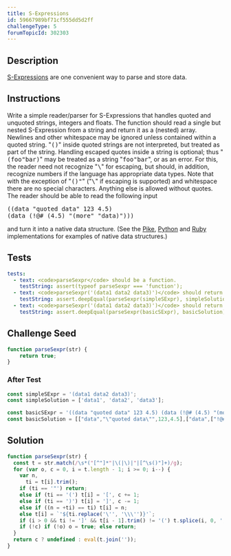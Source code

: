 ```yaml
---
title: S-Expressions
id: 59667989bf71cf555dd5d2ff
challengeType: 5
forumTopicId: 302303
---
```


## Description
<section id='description'>
<a href="https://en.wikipedia.org/wiki/S-Expression" title="wp: S-Expression" target="_blank">S-Expressions</a> are one convenient way to parse and store data.
</section>

## Instructions
<section id='instructions'>
Write a simple reader/parser for S-Expressions that handles quoted and unquoted strings, integers and floats.
The function should read a single but nested S-Expression from a string and return it as a (nested) array.
Newlines and other whitespace may be ignored unless contained within a quoted string.
"<tt>()</tt>"  inside quoted strings are not interpreted, but treated as part of the string.
Handling escaped quotes inside a string is optional; thus "<tt>(foo"bar)</tt>" may be treated as a string "<tt>foo"bar</tt>", or as an error.
For this, the reader need not recognize "<tt>\</tt>" for escaping, but should, in addition, recognize numbers if the language has appropriate data types.
Note that with the exception of "<tt>()"</tt>" ("<tt>\</tt>" if escaping is supported) and whitespace there are no special characters. Anything else is allowed without quotes.
The reader should be able to read the following input
<pre>
((data "quoted data" 123 4.5)
(data (!@# (4.5) "(more" "data)")))
</pre>
and turn it into a native data structure. (See the <a href="https://rosettacode.org/wiki/S-Expressions#Pike" title="#Pike" target="_blank">Pike</a>, <a href="https://rosettacode.org/wiki/S-Expressions#Python" title="#Python" target="_blank">Python</a> and <a href="https://rosettacode.org/wiki/S-Expressions#Ruby" title="#Ruby" target="_blank">Ruby</a> implementations for examples of native data structures.)
</section>

## Tests
<section id='tests'>

```yml
tests:
  - text: <code>parseSexpr</code> should be a function.
    testString: assert(typeof parseSexpr === 'function');
  - text: <code>parseSexpr('(data1 data2 data3)')</code> should return <code>['data1', 'data2', 'data3']</code>
    testString: assert.deepEqual(parseSexpr(simpleSExpr), simpleSolution);
  - text: <code>parseSexpr('(data1 data2 data3)')</code> should return an array with 3 elements.
    testString: assert.deepEqual(parseSexpr(basicSExpr), basicSolution);

```

</section>

## Challenge Seed
<section id='challengeSeed'>

<div id='js-seed'>

```js
function parseSexpr(str) {
    return true;
}
```

</div>


### After Test
<div id='js-teardown'>

```js
const simpleSExpr = '(data1 data2 data3)';
const simpleSolution = ['data1', 'data2', 'data3'];

const basicSExpr = '((data "quoted data" 123 4.5) (data (!@# (4.5) "(more" "data)")))';
const basicSolution = [["data","\"quoted data\"",123,4.5],["data",["!@#",[4.5],"\"(more\"","\"data)\""]]];
```

</div>

</section>

## Solution
<section id='solution'>


```js
function parseSexpr(str) {
  const t = str.match(/\s*("[^"]*"|\(|\)|"|[^\s()"]+)/g);
  for (var o, c = 0, i = t.length - 1; i >= 0; i--) {
    var n,
      ti = t[i].trim();
    if (ti == '"') return;
    else if (ti == '(') t[i] = '[', c += 1;
    else if (ti == ')') t[i] = ']', c -= 1;
    else if ((n = +ti) == ti) t[i] = n;
    else t[i] = `'${ti.replace('\'', '\\\'')}'`;
    if (i > 0 && ti != ']' && t[i - 1].trim() != '(') t.splice(i, 0, ',');
    if (!c) if (!o) o = true; else return;
  }
  return c ? undefined : eval(t.join(''));
}

```

</section>
